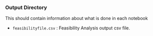 ### Output Directory

This should contain information about what is done in each notebook

* `feasibilityfile.csv` : Feasibility Analysis output csv file. 

